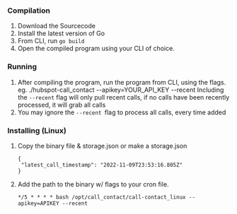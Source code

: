 ### Compilation

1. Download the Sourcecode
2. Install the latest version of Go
3. From CLI, run `go build`
4. Open the compiled program using your CLI of choice.

### Running

1. After compiling the program, run the program from CLI, using the flags.
   eg. ./hubspot-call_contact --apikey=YOUR_API_KEY --recent
   Including the `--recent` flag will only pull recent calls, if no calls have been recently processed, it will grab all calls
2. You may ignore the `--recent `flag to process all calls, every time added

### Installing (Linux)

1. Copy the binary file & storage.json or make a storage.json

   ```
   {
    "latest_call_timestamp": "2022-11-09T23:53:16.805Z"
   }
   ```
2. Add the path to the binary w/ flags to your cron file.

   `*/5 * * * * bash /opt/call_contact/call-contact_linux --apikey=APIKEY --recent`
